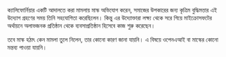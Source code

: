 ক্যালিফোর্নিয়ার একটি আদালতে করা মামলায় মাস্ক অভিযোগ করেন, সমাজের উপকারের জন্য কৃত্রিম বুদ্ধিমত্তার এই উদ্যোগ গ্রহণের সময় তিনি সহযোগিতা করেছিলেন। কিন্তু এর উদ্যোক্তারা লক্ষ্য থেকে সরে গিয়ে মাইক্রোসফটের অর্থায়নে অলাভজনক প্রতিষ্ঠান থেকে ব্যবসাপ্রতিষ্ঠান হিসেবে কাজ শুরু করেছেন।

তবে মাস্ক হঠাৎ কেন মামলা তুলে নিলেন, তার কোনো কারণ জানা যায়নি। এ বিষয়ে ওপেনএআই বা মাস্কের কোনো মন্তব্য পাওয়া যায়নি।
